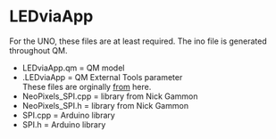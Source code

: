# LEDviaApp
For the UNO, these files are at least required. The ino file is generated throughout QM.  
* LEDviaApp.qm = QM model  
* .LEDviaApp = QM External Tools parameter  
These files are orginally [from](https://github.com/nickgammon/NeoPixels_SPI) here. 
* NeoPixels_SPI.cpp = library from Nick Gammon  
* NeoPixels_SPI.h = library from Nick Gammon  
* SPI.cpp = Arduino library  
* SPI.h = Arduino library  
